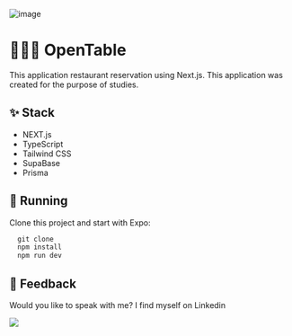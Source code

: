 ![image](https://github.com/VictorCiechovicz/openTableNextjs13/assets/106246945/e05a378f-7b5c-49df-9bc9-4eaf31b632ae)


# ****👨🏻‍🍳 OpenTable****

This application restaurant reservation using Next.js. This application was created for the purpose of studies.
 
## ****✨ Stack****

- NEXT.js
- TypeScript
- Tailwind CSS
- SupaBase
- Prisma

## 🔧 ****Running****

Clone this project and start with Expo:

```js
  git clone
  npm install
  npm run dev
```


## ****📄 Feedback****

Would you like to speak with me? I find myself on Linkedin <br>

  <a href="https://www.linkedin.com/in/victor-avila-ciechovicz-55a172106/" target="_blank"><img src="https://img.shields.io/badge/linkedin-%230077B5.svg?style=for-the-badge&logo=linkedin&logoColor=white" target="_blank"></a> 
